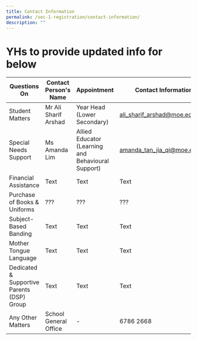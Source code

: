 ```yaml
---
title: Contact Information
permalink: /sec-1-registration/contact-information/
description: ""
---
```

# YHs to provide updated info for below


| Questions On | Contact Person's Name | Appointment | Contact Information |
| -------- | -------- | -------- | -------- |
| Student Matters    | Mr Ali Sharif Arshad     | Year Head<br>(Lower Secondary)     | [ali\_sharif\_arshad@moe.edu.sg](mailto:ali_sharif_arshad@moe.edu.sg)     |
| Special Needs Support     | Ms Amanda Lim     | Allied Educator<br>(Learning and Behavioural Support)     |  [amanda\_tan\_jia\_qi@moe.edu.sg](mailto:amanda_tan_jia_qi@moe.edu.sg)     |
| Financial Assistance     | Text     | Text     | Text     |
| Purchase of Books & Uniforms     | ???     | ???     | ???     |
| Subject-Based Banding     | Text     | Text     | Text     |
| Mother Tongue Language     | Text     | Text     | Text     |
| Dedicated & Supportive Parents (DSP) Group     | Text     | Text     | Text     |
| Any Other Matters    | School General Office     | -     | 6786 2668   |